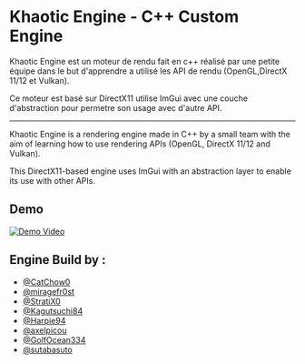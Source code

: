 
# Khaotic Engine - C++ Custom Engine

Khaotic Engine est un moteur de rendu fait en c++ réalisé par une petite équipe dans le but d'apprendre a utilisé les API de rendu (OpenGL,DirectX 11/12 et Vulkan).

Ce moteur est basé sur DirectX11 utilise ImGui avec une couche d'abstraction pour permetre son usage avec d'autre API.

---

Khaotic Engine is a rendering engine made in C++ by a small team with the aim of learning how to use rendering APIs (OpenGL, DirectX 11/12 and Vulkan).

This DirectX11-based engine uses ImGui with an abstraction layer to enable its use with other APIs.



## Demo

[![Demo Video](https://img.youtube.com/vi/qCOCTyB_97c/0.jpg)](https://www.youtube.com/watch?v=qCOCTyB_97c)


## Engine Build by :

- [@CatChow0](https://github.com/CatChow0)
- [@miragefr0st](https://github.com/miragefr0st)
- [@StratiX0](https://github.com/StratiX0)
- [@Kagutsuchi84](https://github.com/Mattys8423)
- [@Harpie94](https://github.com/Harpie94)
- [@axelpicou](https://github.com/axelpicou)
- [@GolfOcean334](https://github.com/GolfOcean334)
- [@sutabasuto](https://github.com/sutabasuto)
